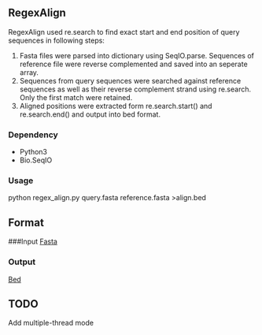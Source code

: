 ## RegexAlign
RegexAlign used re.search to find exact start and end position of query sequences in following steps:

1. Fasta files were parsed into dictionary using SeqIO.parse. Sequences of reference file were reverse complemented and saved into an seperate array.
2. Sequences from query sequences were searched against reference sequences as well as their reverse complement strand using re.search. Only the first match were retained.
3. Aligned positions were extracted form re.search.start() and re.search.end() and output into bed format.

### Dependency
* Python3
* Bio.SeqIO

### Usage
python regex_align.py query.fasta reference.fasta >align.bed

## Format

###Input
[Fasta](https://en.wikipedia.org/wiki/FASTA_format)

### Output
[Bed](https://genome.ucsc.edu/FAQ/FAQformat.html)


## TODO
Add multiple-thread mode
